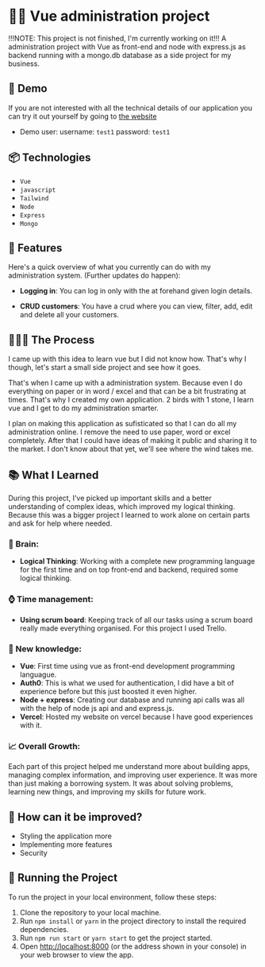 ﻿# 🥷🏽 Vue administration project

!!!NOTE: This project is not finished, I'm currently working on it!!!
A administration project with Vue as front-end and node with express.js as backend running with a mongo.db database as a side project for my business.

## 🍿 Demo

If you are not interested with all the technical details of our application you can try it out yourself by going to [the website](https://2024-internship-assignment.vercel.app/)

- Demo user: username: `test1` password: `test1`

## 📦 Technologies

- `Vue`
- `javascript`
- `Tailwind`
- `Node`
- `Express`
- `Mongo`

## 🦄 Features

Here's a quick overview of what you currently can do with my administration system. (Further updates do happen):

- **Logging in**: You can log in only with the at forehand given login details.

- **CRUD customers**: You have a crud where you can view, filter, add, edit and delete all your customers.

## 👩🏽‍🍳 The Process

I came up with this idea to learn vue but I did not know how. That's why I though, let's start a small side project and see how it goes.

That's when I came up with a administration system. Because even I do everything on paper or in word / excel and that can be a bit frustrating at times. That's why I created my own application. 2 birds with 1 stone, I learn vue and I get to do my administration smarter.

I plan on making this application as sufisticated so that I can do all my administration online. I remove the need to use paper, word or excel completely. After that I could have ideas of making it public and sharing it to the market. I don't know about that yet, we'll see where the wind takes me.

## 📚 What I Learned

During this project, I've picked up important skills and a better understanding of complex ideas, which improved my logical thinking. Because this was a bigger project I learned to work alone on certain parts and ask for help where needed.

### 🧠 Brain:

- **Logical Thinking**: Working with a complete new programming language for the first time and on top front-end and backend, required some logical thinking.

### ⌚ Time management:

- **Using scrum board**: Keeping track of all our tasks using a scrum board really made everything organised. For this project I used Trello.

### 📓 New knowledge:

- **Vue**: First time using vue as front-end development programming languague.
- **Auth0**: This is what we used for authentication, I did have a bit of experience before but this just boosted it even higher.
- **Node + express**: Creating our database and running api calls was all with the help of node js api and and express.js.
- **Vercel**: Hosted my website on vercel because I have good experiences with it.

### 📈 Overall Growth:

Each part of this project helped me understand more about building apps, managing complex information, and improving user experience. It was more than just making a borrowing system. It was about solving problems, learning new things, and improving my skills for future work.

## 💭 How can it be improved?

- Styling the application more
- Implementing more features
- Security

## 🚦 Running the Project

To run the project in your local environment, follow these steps:

1. Clone the repository to your local machine.
2. Run `npm install` or `yarn` in the project directory to install the required dependencies.
3. Run `npm run start` or `yarn start` to get the project started.
4. Open [http://localhost:8000](http://localhost:8000) (or the address shown in your console) in your web browser to view the app.
